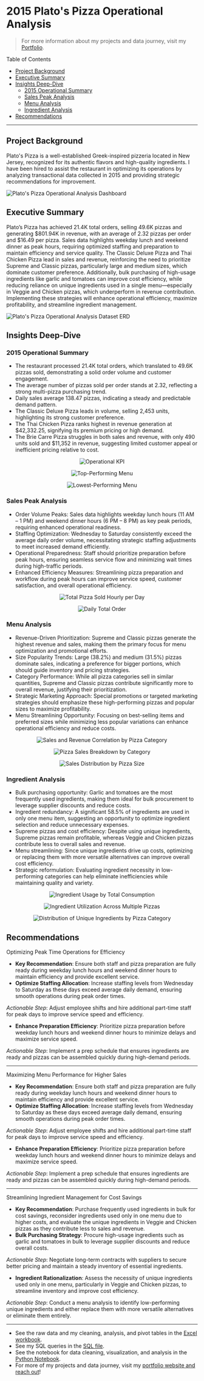 # 2015 Plato's Pizza Operational Analysis

> For more information about my projects and data journey, visit my [Portfolio](https://google.com/).

Table of Contents

- [Project Background](#project-background)
- [Executive Summary](#executive-summary)
- [Insights Deep-Dive](#insights-deep-dive)
    - [2015 Operational Summary](#2015-operational-summary)
    - [Sales Peak Analysis](#sales-peak-analysis)
    - [Menu Analysis](#menu-analysis)
    - [Ingredient Analysis](#ingredient-analysis)
- [Recommendations](#recommendations)

***

## Project Background

Plato's Pizza is a well-established Greek-inspired pizzeria located in New Jersey, recognized for its authentic flavors and high-quality ingredients. I have been hired to assist the restaurant in optimizing its operations by analyzing transactional data collected in 2015 and providing strategic recommendations for improvement.

![Plato's Pizza Operational Analysis Dashboard](Data/visualizations/Dashboard.png)

## Executive Summary

Plato’s Pizza has achieved 21.4K total orders, selling 49.6K pizzas and generating $801.94K in revenue, with an average of 2.32 pizzas per order and $16.49 per pizza. Sales data highlights weekday lunch and weekend dinner as peak hours, requiring optimized staffing and preparation to maintain efficiency and service quality. The Classic Deluxe Pizza and Thai Chicken Pizza lead in sales and revenue, reinforcing the need to prioritize Supreme and Classic pizzas, particularly large and medium sizes, which dominate customer preference. Additionally, bulk purchasing of high-usage ingredients like garlic and tomatoes can improve cost efficiency, while reducing reliance on unique ingredients used in a single menu—especially in Veggie and Chicken pizzas, which underperform in revenue contribution. Implementing these strategies will enhance operational efficiency, maximize profitability, and streamline ingredient management.

![Plato's Pizza Operational Analysis Dataset ERD](Data/visualizations/Plato_Pizza_ERD.png)

## Insights Deep-Dive

### 2015 Operational Summary

- The restaurant processed 21.4K total orders, which translated to 49.6K pizzas sold, demonstrating a solid order volume and customer engagement.
- The average number of pizzas sold per order stands at 2.32, reflecting a strong multi-pizza purchasing trend.
- Daily sales average 138.47 pizzas, indicating a steady and predictable demand pattern.
- The Classic Deluxe Pizza leads in volume, selling 2,453 units, highlighting its strong customer preference.
- The Thai Chicken Pizza ranks highest in revenue generation at $42,332.25, signifying its premium pricing or high demand.
- The Brie Carre Pizza struggles in both sales and revenue, with only 490 units sold and $11,352 in revenue, suggesting limited customer appeal or inefficient pricing relative to cost.

<p align="center">
  <img src="Data/visualizations/Operational_KPI.png" alt="Operational KPI">
</p>
<p align="center">
  <img src="Data/visualizations/Top_Performing_Menu.png" alt="Top-Performing Menu">
</p>

<p align="center">
  <img src="Data/visualizations/Lowest_Performing_Menu.png" alt="Lowest-Performing Menu">
</p>

### Sales Peak Analysis

- Order Volume Peaks: Sales data highlights weekday lunch hours (11 AM – 1 PM) and weekend dinner hours (6 PM – 8 PM) as key peak periods, requiring enhanced operational readiness.
- Staffing Optimization: Wednesday to Saturday consistently exceed the average daily order volume, necessitating strategic staffing adjustments to meet increased demand efficiently.
- Operational Preparedness: Staff should prioritize preparation before peak hours, ensuring seamless service flow and minimizing wait times during high-traffic periods.
- Enhanced Efficiency Measures: Streamlining pizza preparation and workflow during peak hours can improve service speed, customer satisfaction, and overall operational efficiency.

<p align="center">
  <img src="Data/visualizations/Total_Pizza_Sold_Hourly_per_Day.png" alt="Total Pizza Sold Hourly per Day">
</p>

<p align="center">
  <img src="Data/visualizations/Daily_Total_Order.png" alt="Daily Total Order">
</p>


### Menu Analysis

- Revenue-Driven Prioritization: Supreme and Classic pizzas generate the highest revenue and sales, making them the primary focus for menu optimization and promotional efforts.
- Size Popularity Trends: Large (38.2%) and medium (31.5%) pizzas dominate sales, indicating a preference for bigger portions, which should guide inventory and pricing strategies.
- Category Performance: While all pizza categories sell in similar quantities, Supreme and Classic pizzas contribute significantly more to overall revenue, justifying their prioritization.
- Strategic Marketing Approach: Special promotions or targeted marketing strategies should emphasize these high-performing pizzas and popular sizes to maximize profitability.
- Menu Streamlining Opportunity: Focusing on best-selling items and preferred sizes while minimizing less popular variations can enhance operational efficiency and reduce costs.

<p align="center">
  <img src="Data/visualizations/Sales_and_Revenue_Correlation_by_Pizza_Category.png" alt="Sales and Revenue Correlation by Pizza Category">
</p>

<p align="center">
  <img src="Data/visualizations/Pizza_Sales_Breakdown_by_Category.png" alt="Pizza Sales Breakdown by Category">
</p>

<p align="center">
  <img src="Data/visualizations/Sales_Distribution_by_Pizza_Size.png" alt="Sales Distribution by Pizza Size">
</p>


### Ingredient Analysis

- Bulk purchasing opportunity: Garlic and tomatoes are the most frequently used ingredients, making them ideal for bulk procurement to leverage supplier discounts and reduce costs.
- Ingredient redundancy: A significant 58.5% of ingredients are used in only one menu item, suggesting an opportunity to optimize ingredient selection and reduce unnecessary expenses.
- Supreme pizzas and cost efficiency: Despite using unique ingredients, Supreme pizzas remain profitable, whereas Veggie and Chicken pizzas contribute less to overall sales and revenue.
- Menu streamlining: Since unique ingredients drive up costs, optimizing or replacing them with more versatile alternatives can improve overall cost efficiency.
- Strategic reformulation: Evaluating ingredient necessity in low-performing categories can help eliminate inefficiencies while maintaining quality and variety.

<p align="center">
  <img src="Data/visualizations/Ingredient_Usage_by_Total_Consumption.png" alt="Ingredient Usage by Total Consumption">
</p>

<p align="center">
  <img src="Data/visualizations/Ingredient_Utilization_Across_Multiple_Pizzas.png" alt="Ingredient Utilization Across Multiple Pizzas">
</p>

<p align="center">
  <img src="Data/visualizations/Distribution_of_Unique_Ingredients_by_Pizza_Category.png" alt="Distribution of Unique Ingredients by Pizza Category">
</p>

## Recommendations

Optimizing Peak Time Operations for Efficiency

- **Key Recommendation**: Ensure both staff and pizza preparation are fully ready during weekday lunch hours and weekend dinner hours to maintain efficiency and provide excellent service.
- **Optimize Staffing Allocation**: Increase staffing levels from Wednesday to Saturday as these days exceed average daily demand, ensuring smooth operations during peak order times.

*Actionable Step*: Adjust employee shifts and hire additional part-time staff for peak days to improve service speed and efficiency.
- **Enhance Preparation Efficiency**: Prioritize pizza preparation before weekday lunch hours and weekend dinner hours to minimize delays and maximize service speed.

*Actionable Step*: Implement a prep schedule that ensures ingredients are ready and pizzas can be assembled quickly during high-demand periods.

***

Maximizing Menu Performance for Higher Sales

- **Key Recommendation**: Ensure both staff and pizza preparation are fully ready during weekday lunch hours and weekend dinner hours to maintain efficiency and provide excellent service.
- **Optimize Staffing Allocation**: Increase staffing levels from Wednesday to Saturday as these days exceed average daily demand, ensuring smooth operations during peak order times.

*Actionable Step*: Adjust employee shifts and hire additional part-time staff for peak days to improve service speed and efficiency.
- **Enhance Preparation Efficiency**: Prioritize pizza preparation before weekday lunch hours and weekend dinner hours to minimize delays and maximize service speed.

*Actionable Step*: Implement a prep schedule that ensures ingredients are ready and pizzas can be assembled quickly during high-demand periods.

***

Streamlining Ingredient Management for Cost Savings

- **Key Recommendation**: Purchase frequently used ingredients in bulk for cost savings, reconsider ingredients used only in one menu due to higher costs, and evaluate the unique ingredients in Veggie and Chicken pizzas as they contribute less to sales and revenue.
- **Bulk Purchasing Strategy**: Procure high-usage ingredients such as garlic and tomatoes in bulk to leverage supplier discounts and reduce overall costs.

*Actionable Step*: Negotiate long-term contracts with suppliers to secure better pricing and maintain a steady inventory of essential ingredients.
- **Ingredient Rationalization**: Assess the necessity of unique ingredients used only in one menu, particularly in Veggie and Chicken pizzas, to streamline inventory and improve cost efficiency.

*Actionable Step*: Conduct a menu analysis to identify low-performing unique ingredients and either replace them with more versatile alternatives or eliminate them entirely.

***

- See the raw data and my cleaning, analysis, and pivot tables in the [Excel workbook](Exploration/bytex_ecommerce_analysis.xlsx).
- See my SQL queries in the [SQL file](Exploration/ecommerce_exploration.sql).
- See the notebook for data cleaning, visualization, and analysis in the [Python Notebook](Exploration/ecommerce_analysis.ipynb).
- For more of my projects and data journey, visit my [portfolio website and reach out](https://ruizdelcarmen.me/)!

